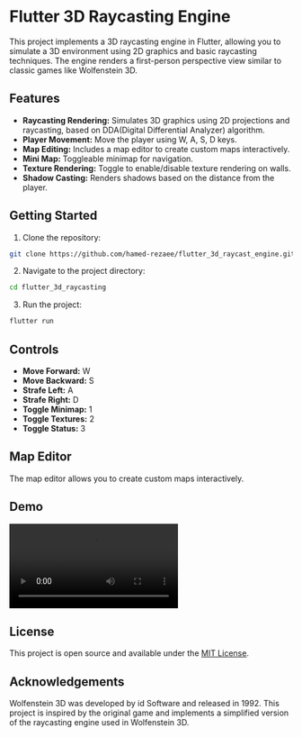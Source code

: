 # Flutter 3D Raycasting Engine

This project implements a 3D raycasting engine in Flutter, allowing you to simulate a 3D environment using 2D graphics and basic raycasting techniques. The engine renders a first-person perspective view similar to classic games like Wolfenstein 3D.

## Features

- **Raycasting Rendering:** Simulates 3D graphics using 2D projections and raycasting, based on DDA(Digital Differential Analyzer) algorithm.
- **Player Movement:** Move the player using W, A, S, D keys.
- **Map Editing:** Includes a map editor to create custom maps interactively.
- **Mini Map:** Toggleable minimap for navigation.
- **Texture Rendering:** Toggle to enable/disable texture rendering on walls.
- **Shadow Casting:** Renders shadows based on the distance from the player.

## Getting Started

1. Clone the repository:

```bash
git clone https://github.com/hamed-rezaee/flutter_3d_raycast_engine.git
```

2. Navigate to the project directory:

```bash
cd flutter_3d_raycasting
```

3. Run the project:

```bash
flutter run
```

## Controls

- **Move Forward:** W
- **Move Backward:** S
- **Strafe Left:** A
- **Strafe Right:** D
- **Toggle Minimap:** 1
- **Toggle Textures:** 2
- **Toggle Status:** 3

## Map Editor

The map editor allows you to create custom maps interactively.


## Demo

![Demo](flutter_3d_raycast_engine.mp4)

## License

This project is open source and available under the [MIT License](LICENSE).

## Acknowledgements

Wolfenstein 3D was developed by id Software and released in 1992. This project is inspired by the original game and implements a simplified version of the raycasting engine used in Wolfenstein 3D.
